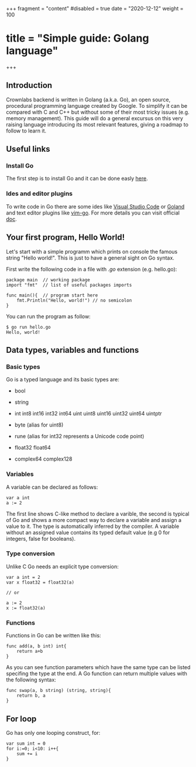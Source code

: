 +++
fragment = "content"
#disabled = true
date = "2020-12-12"
weight = 100
# title = "Simple guide: Golang language"
+++

## Introduction

Crownlabs backend is written in Golang (a.k.a. Go), an open source, procedural programming language created by Google. To simplify it can be compared with C and C++ but without some of their most tricky issues (e.g. memory management). This guide will do a general excursus on this very raising language introducing its most relevant features, giving a roadmap to follow to learn it.

## Useful links

### Install Go

The first step is to install Go and it can be done easly [here](https://golang.org/doc/install).

### Ides and editor plugins

To write code in Go there are some ides like [Visual Studio Code](https://code.visualstudio.com/) or [Goland](https://www.jetbrains.com/go/) and text editor plugins like [vim-go](https://github.com/fatih/vim-go). For more details you can visit official [doc](https://golang.org/doc).

## Your first program, Hello World!

Let's start with a simple programm which prints on console the famous string "Hello world!".
This is just to have a general sight on Go syntax.

First write the following code in a file with *.go* extension (e.g. hello.go): 

```
package main  // working package
import "fmt"  // list of useful packages imports 

func main(){  // program start here
    fmt.Println("Hello, world!") // no semicolon
}
```

You can run the program as follow:

```
$ go run hello.go
Hello, world!
```

## Data types, variables and functions

### Basic types

Go is a typed language and its basic types are:

- bool

- string

- int  int8  int16  int32  int64
 uint uint8 uint16 uint32 uint64 uintptr

- byte (alias for uint8)

- rune  (alias for int32 represents a Unicode code point)

- float32 float64

- complex64 complex128

### Variables

A variable can be declared as follows:

``` 
var a int
a := 2 
```

The first line shows C-like method to declare a varible, the second is typical of Go and shows a more compact way to declare a variable and assign a value to it. The type is automatically inferred by the compiler. A variable without an assigned value contains its typed default value (e.g 0 for integers, false for booleans).

### Type conversion

Unlike C Go needs an explicit type conversion:

``` 
var a int = 2
var x float32 = float32(a)

// or

a := 2
x := float32(a)
```

### Functions

Functions in Go can be written like this:

``` 
func add(a, b int) int{
    return a+b
}
```
As you can see function parameters which have the same type can be listed specifing the type at the end. A Go function can return multiple values with the following syntax:

``` 
func swap(a, b string) (string, string){
    return b, a
}
```

## For loop

Go has only one looping construct, for:

``` 
var sum int = 0
for i:=0; i<10: i++{
    sum += i
}
```